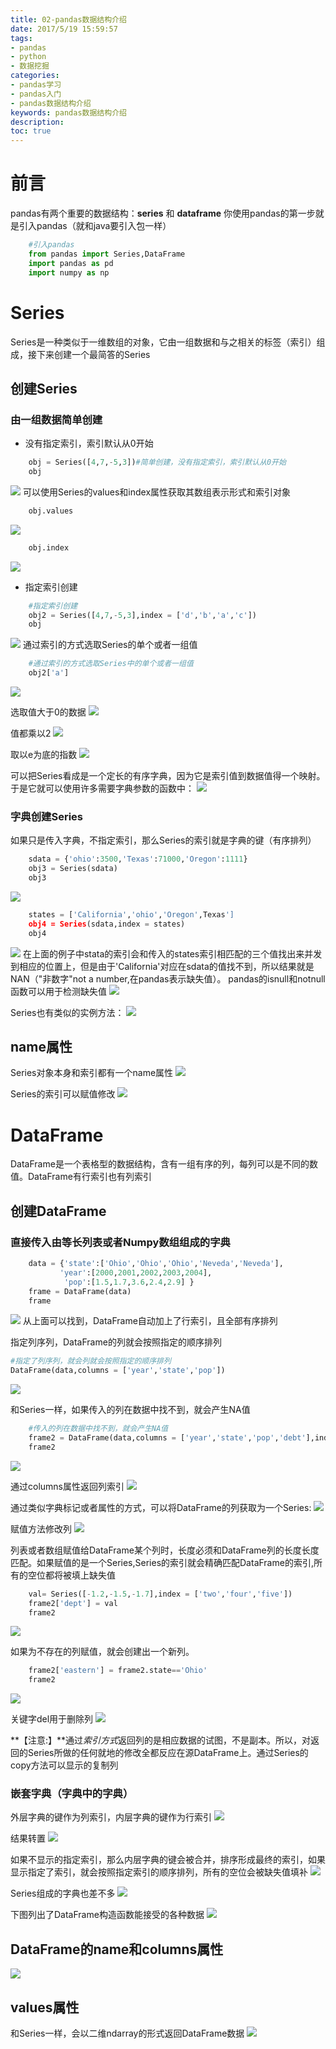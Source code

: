 ```yaml
---
title: 02-pandas数据结构介绍
date: 2017/5/19 15:59:57 
tags:
- pandas
- python
- 数据挖掘
categories:
- pandas学习
- pandas入门
- pandas数据结构介绍
keywords: pandas数据结构介绍
description:
toc: true
---
```

<meta name="google-site-verification" content="YFzUwcgRAuqzR4o_NcNxgctd-2K9Hq2nKwMb7tTQH_c" />
<meta name="baidu-site-verification" content="BEjCtLntqs" />

# 前言 #
pandas有两个重要的数据结构：**series** 和 **dataframe**
你使用pandas的第一步就是引入pandas（就和java要引入包一样）
```Python
    #引入pandas
    from pandas import Series,DataFrame
    import pandas as pd
    import numpy as np
```

# Series #
Series是一种类似于一维数组的对象，它由一组数据和与之相关的标签（索引）组成，接下来创建一个最简答的Series
## 创建Series ##
### 由一组数据简单创建 ###
* 没有指定索引，索引默认从0开始
```Python
    obj = Series([4,7,-5,3])#简单创建，没有指定索引，索引默认从0开始
    obj
```
![](http://oojl6chve.bkt.clouddn.com//17-5-19/5163447-file_1495200985477_14d32.png)
可以使用Series的values和index属性获取其数组表示形式和索引对象
```Python
    obj.values
```
![](http://oojl6chve.bkt.clouddn.com//17-5-19/57645177-file_1495205691947_1aab.png)
```Python
    obj.index
```
![](http://oojl6chve.bkt.clouddn.com//17-5-19/29531901-file_1495205881791_1264b.png)


* 指定索引创建

```Python
    #指定索引创建
    obj2 = Series([4,7,-5,3],index = ['d','b','a','c'])
    obj
```
![](http://oojl6chve.bkt.clouddn.com//17-5-19/92387201-file_1495206287370_b822.png)
通过索引的方式选取Series的单个或者一组值

```Python
	#通过索引的方式选取Series中的单个或者一组值
	obj2['a']
```
![](http://oojl6chve.bkt.clouddn.com//17-5-19/90435687-file_1495207846141_164cd.png)

选取值大于0的数据
![](http://oojl6chve.bkt.clouddn.com//17-5-19/99905312-file_1495208343583_7852.png)

值都乘以2
![](http://oojl6chve.bkt.clouddn.com//17-5-19/83271110-file_1495208395520_bc46.png)

取以e为底的指数
![](http://oojl6chve.bkt.clouddn.com//17-5-19/14030208-file_1495208547709_7700.png)

可以把Series看成是一个定长的有序字典，因为它是索引值到数据值得一个映射。于是它就可以使用许多需要字典参数的函数中：
![](http://oojl6chve.bkt.clouddn.com//17-5-19/22429762-file_1495208699362_79bf.png)

### 字典创建Series ###
如果只是传入字典，不指定索引，那么Series的索引就是字典的键（有序排列）

```Python
	sdata = {'ohio':3500,'Texas':71000,'Oregon':1111}
	obj3 = Series(sdata)
	obj3
```
![](http://oojl6chve.bkt.clouddn.com//17-5-19/6437775-file_1495209001547_28fa.png)
```Python
	states = ['California','ohio','Oregon',Texas']
	obj4 = Series(sdata,index = states)
	obj4
```
![](http://oojl6chve.bkt.clouddn.com//17-5-19/77140986-file_1495209345784_15b8d.png)
在上面的例子中stata的索引会和传入的states索引相匹配的三个值找出来并发到相应的位置上，但是由于'California'对应在sdata的值找不到，所以结果就是NAN（"非数字"not a number,在pandas表示缺失值）。
pandas的isnull和notnull函数可以用于检测缺失值
![](http://oojl6chve.bkt.clouddn.com//17-5-20/74662486-file_1495209744874_26e3.png)

Series也有类似的实例方法：
![](http://oojl6chve.bkt.clouddn.com//17-5-20/11125285-file_1495209880677_1fa8.png)
## name属性  ##
Series对象本身和索引都有一个name属性
![](http://oojl6chve.bkt.clouddn.com//17-5-20/99612568-file_1495210091928_d4e3.png)

Series的索引可以赋值修改
![](http://oojl6chve.bkt.clouddn.com//17-5-20/18846926-file_1495210211589_41ae.png)

# DataFrame #
DataFrame是一个表格型的数据结构，含有一组有序的列，每列可以是不同的数值。DataFrame有行索引也有列索引
## 创建DataFrame ##
### 直接传入由等长列表或者Numpy数组组成的字典 ###
```Python
	data = {'state':['Ohio','Ohio','Ohio','Neveda','Neveda'],
	       'year':[2000,2001,2002,2003,2004],
	        'pop':[1.5,1.7,3.6,2.4,2.9] }
	frame = DataFrame(data)
	frame
```
![](http://oojl6chve.bkt.clouddn.com//17-5-20/73677451-file_1495210824159_14e46.png)
从上面可以找到，DataFrame自动加上了行索引，且全部有序排列

指定列序列，DataFrame的列就会按照指定的顺序排列

```Python
#指定了列序列，就会列就会按照指定的顺序排列
DataFrame(data,columns = ['year','state','pop'])
```
![](http://oojl6chve.bkt.clouddn.com//17-5-20/79644377-file_1495211043044_c6.png)

和Series一样，如果传入的列在数据中找不到，就会产生NA值
```Python
	#传入的列在数据中找不到，就会产生NA值
	frame2 = DataFrame(data,columns = ['year','state','pop','debt'],index = ['one','two','three','four','five'])
	frame2
```
![](http://oojl6chve.bkt.clouddn.com//17-5-20/47902305-file_1495211241874_db3f.png)

通过columns属性返回列索引
![](http://oojl6chve.bkt.clouddn.com//17-5-20/35920530-file_1495211366161_10355.png)

通过类似字典标记或者属性的方式，可以将DataFrame的列获取为一个Series:
![](http://oojl6chve.bkt.clouddn.com//17-5-20/36811679-file_1495211473217_d7cb.png)

赋值方法修改列
![](http://oojl6chve.bkt.clouddn.com//17-5-20/89991712-file_1495211592569_3bec.png)

列表或者数组赋值给DataFrame某个列时，长度必须和DataFrame列的长度长度匹配。如果赋值的是一个Series,Series的索引就会精确匹配DataFrame的索引,所有的空位都将被填上缺失值

```Python
	val= Series([-1.2,-1.5,-1.7],index = ['two','four','five'])
	frame2['dept'] = val
	frame2
```
![](http://oojl6chve.bkt.clouddn.com//17-5-20/7744993-file_1495241284895_dda.png)

如果为不存在的列赋值，就会创建出一个新列。

```Python
	frame2['eastern'] = frame2.state=='Ohio'
	frame2
```
![](http://oojl6chve.bkt.clouddn.com//17-5-20/83883438-file_1495241560364_15914.png)

关键字del用于删除列
![](http://oojl6chve.bkt.clouddn.com//17-5-20/90830152-file_1495241894247_48a9.png)

**【注意:】**通过*索引方式*返回列的是相应数据的试图，不是副本。所以，对返回的Series所做的任何就地的修改全都反应在源DataFrame上。通过Series的copy方法可以显示的复制列

### 嵌套字典（字典中的字典） ###

外层字典的键作为列索引，内层字典的键作为行索引
![](http://oojl6chve.bkt.clouddn.com//17-5-20/21418830-file_1495242308296_49b5.png)

结果转置
![](http://oojl6chve.bkt.clouddn.com//17-5-20/17253947-file_1495242368911_13ffa.png)

如果不显示的指定索引，那么内层字典的键会被合并，排序形成最终的索引，如果显示指定了索引，就会按照指定索引的顺序排列，所有的空位会被缺失值填补
![](http://oojl6chve.bkt.clouddn.com//17-5-20/5302756-file_1495242658686_1ccd.png)

Series组成的字典也差不多
![](http://oojl6chve.bkt.clouddn.com//17-5-20/34239204-file_1495243388726_1599f.png)

下图列出了DataFrame构造函数能接受的各种数据
![](http://oojl6chve.bkt.clouddn.com//17-5-20/77974529-file_1495243224995_dd84.png)

## DataFrame的name和columns属性 ##
![](http://oojl6chve.bkt.clouddn.com//17-5-20/52468774-file_1495243731360_12bee.png)

## values属性 ##
和Series一样，会以二维ndarray的形式返回DataFrame数据
![](http://oojl6chve.bkt.clouddn.com//17-5-20/34507349-file_1495243823714_eb15.png)